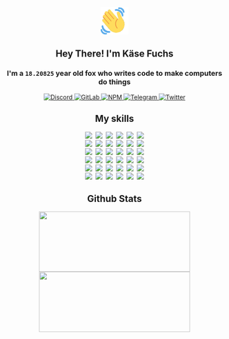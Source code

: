 <div><p align=center><img src=./resources/images/wave.gif width=64px height=64px></p><h2 align=center>Hey There! I'm Käse Fuchs</h2><h3 align=center>I'm a <code>18.20825</code> year old fox who writes code to make computers do things</h3><p align=center><a href=https://discord.com/users/507526681125322772><img alt=Discord src="https://img.shields.io/badge/Discord-5865F2?logo=discord&logoColor=white&style=flat-square#64a8c76bfec7640a8091ed11a2fde7f4"> </a><a href=https://gitlab.com/kasefuchs><img alt=GitLab src="https://img.shields.io/badge/GitLab-330F63?logo=gitlab&logoColor=white&style=flat-square#64a8c76bfec7640a8091ed11a2fde7f4"> </a><a href=https://npmjs.com/~kasefuchs><img alt=NPM src="https://img.shields.io/badge/NPM-CB3837?logo=npm&logoColor=white&style=flat-square#64a8c76bfec7640a8091ed11a2fde7f4"> </a><a href=https://t.me/kasefuchs><img alt=Telegram src="https://img.shields.io/badge/Telegram-2CA5E0?logo=telegram&logoColor=white&style=flat-square#64a8c76bfec7640a8091ed11a2fde7f4"> </a><a href=https://twitter.com/kasefuchs><img alt=Twitter src="https://img.shields.io/badge/Twitter-1DA1F2?logo=twitter&logoColor=white&style=flat-square#64a8c76bfec7640a8091ed11a2fde7f4"></a></p><h2 align=center>My skills</h2><p align=center><a href=https://aws.amazon.com/ ><picture><source srcset="https://skillicons.dev/icons?i=aws&theme=dark#64a8c76bfec7640a8091ed11a2fde7f4" media="(prefers-color-scheme: dark)"><source srcset="https://skillicons.dev/icons?i=aws&theme=light#64a8c76bfec7640a8091ed11a2fde7f4" media="(prefers-color-scheme: light), (prefers-color-scheme: no-preference)"><img src="https://skillicons.dev/icons?i=aws&theme=light#64a8c76bfec7640a8091ed11a2fde7f4"></picture></a>&nbsp;&nbsp;<a href=https://en.wikipedia.org/wiki/Bash_(Unix_shell)><picture><source srcset="https://skillicons.dev/icons?i=bash&theme=dark#64a8c76bfec7640a8091ed11a2fde7f4" media="(prefers-color-scheme: dark)"><source srcset="https://skillicons.dev/icons?i=bash&theme=light#64a8c76bfec7640a8091ed11a2fde7f4" media="(prefers-color-scheme: light), (prefers-color-scheme: no-preference)"><img src="https://skillicons.dev/icons?i=bash&theme=light#64a8c76bfec7640a8091ed11a2fde7f4"></picture></a>&nbsp;&nbsp;<a href=https://discord.com/developers/docs><picture><source srcset="https://skillicons.dev/icons?i=bots&theme=dark#64a8c76bfec7640a8091ed11a2fde7f4" media="(prefers-color-scheme: dark)"><source srcset="https://skillicons.dev/icons?i=bots&theme=light#64a8c76bfec7640a8091ed11a2fde7f4" media="(prefers-color-scheme: light), (prefers-color-scheme: no-preference)"><img src="https://skillicons.dev/icons?i=bots&theme=light#64a8c76bfec7640a8091ed11a2fde7f4"></picture></a>&nbsp;&nbsp;<a href=https://www.cloudflare.com/ ><picture><source srcset="https://skillicons.dev/icons?i=cloudflare&theme=dark#64a8c76bfec7640a8091ed11a2fde7f4" media="(prefers-color-scheme: dark)"><source srcset="https://skillicons.dev/icons?i=cloudflare&theme=light#64a8c76bfec7640a8091ed11a2fde7f4" media="(prefers-color-scheme: light), (prefers-color-scheme: no-preference)"><img src="https://skillicons.dev/icons?i=cloudflare&theme=light#64a8c76bfec7640a8091ed11a2fde7f4"></picture></a>&nbsp;&nbsp;<a href=https://en.wikipedia.org/wiki/CSS><picture><source srcset="https://skillicons.dev/icons?i=css&theme=dark#64a8c76bfec7640a8091ed11a2fde7f4" media="(prefers-color-scheme: dark)"><source srcset="https://skillicons.dev/icons?i=css&theme=light#64a8c76bfec7640a8091ed11a2fde7f4" media="(prefers-color-scheme: light), (prefers-color-scheme: no-preference)"><img src="https://skillicons.dev/icons?i=css&theme=light#64a8c76bfec7640a8091ed11a2fde7f4"></picture></a>&nbsp;&nbsp;<a href=https://www.docker.com/ ><picture><source srcset="https://skillicons.dev/icons?i=docker&theme=dark#64a8c76bfec7640a8091ed11a2fde7f4" media="(prefers-color-scheme: dark)"><source srcset="https://skillicons.dev/icons?i=docker&theme=light#64a8c76bfec7640a8091ed11a2fde7f4" media="(prefers-color-scheme: light), (prefers-color-scheme: no-preference)"><img src="https://skillicons.dev/icons?i=docker&theme=light#64a8c76bfec7640a8091ed11a2fde7f4"></picture></a><br><a href=https://www.electronjs.org/ ><picture><source srcset="https://skillicons.dev/icons?i=electron&theme=dark#64a8c76bfec7640a8091ed11a2fde7f4" media="(prefers-color-scheme: dark)"><source srcset="https://skillicons.dev/icons?i=electron&theme=light#64a8c76bfec7640a8091ed11a2fde7f4" media="(prefers-color-scheme: light), (prefers-color-scheme: no-preference)"><img src="https://skillicons.dev/icons?i=electron&theme=light#64a8c76bfec7640a8091ed11a2fde7f4"></picture></a>&nbsp;&nbsp;<a href=https://expressjs.com/ ><picture><source srcset="https://skillicons.dev/icons?i=express&theme=dark#64a8c76bfec7640a8091ed11a2fde7f4" media="(prefers-color-scheme: dark)"><source srcset="https://skillicons.dev/icons?i=express&theme=light#64a8c76bfec7640a8091ed11a2fde7f4" media="(prefers-color-scheme: light), (prefers-color-scheme: no-preference)"><img src="https://skillicons.dev/icons?i=express&theme=light#64a8c76bfec7640a8091ed11a2fde7f4"></picture></a>&nbsp;&nbsp;<a href=https://www.figma.com/ ><picture><source srcset="https://skillicons.dev/icons?i=figma&theme=dark#64a8c76bfec7640a8091ed11a2fde7f4" media="(prefers-color-scheme: dark)"><source srcset="https://skillicons.dev/icons?i=figma&theme=light#64a8c76bfec7640a8091ed11a2fde7f4" media="(prefers-color-scheme: light), (prefers-color-scheme: no-preference)"><img src="https://skillicons.dev/icons?i=figma&theme=light#64a8c76bfec7640a8091ed11a2fde7f4"></picture></a>&nbsp;&nbsp;<a href=https://firebase.google.com/ ><picture><source srcset="https://skillicons.dev/icons?i=firebase&theme=dark#64a8c76bfec7640a8091ed11a2fde7f4" media="(prefers-color-scheme: dark)"><source srcset="https://skillicons.dev/icons?i=firebase&theme=light#64a8c76bfec7640a8091ed11a2fde7f4" media="(prefers-color-scheme: light), (prefers-color-scheme: no-preference)"><img src="https://skillicons.dev/icons?i=firebase&theme=light#64a8c76bfec7640a8091ed11a2fde7f4"></picture></a>&nbsp;&nbsp;<a href=https://flask.palletsprojects.com/ ><picture><source srcset="https://skillicons.dev/icons?i=flask&theme=dark#64a8c76bfec7640a8091ed11a2fde7f4" media="(prefers-color-scheme: dark)"><source srcset="https://skillicons.dev/icons?i=flask&theme=light#64a8c76bfec7640a8091ed11a2fde7f4" media="(prefers-color-scheme: light), (prefers-color-scheme: no-preference)"><img src="https://skillicons.dev/icons?i=flask&theme=light#64a8c76bfec7640a8091ed11a2fde7f4"></picture></a>&nbsp;&nbsp;<a href=https://cloud.google.com/ ><picture><source srcset="https://skillicons.dev/icons?i=gcp&theme=dark#64a8c76bfec7640a8091ed11a2fde7f4" media="(prefers-color-scheme: dark)"><source srcset="https://skillicons.dev/icons?i=gcp&theme=light#64a8c76bfec7640a8091ed11a2fde7f4" media="(prefers-color-scheme: light), (prefers-color-scheme: no-preference)"><img src="https://skillicons.dev/icons?i=gcp&theme=light#64a8c76bfec7640a8091ed11a2fde7f4"></picture></a><br><a href=https://git-scm.com/ ><picture><source srcset="https://skillicons.dev/icons?i=git&theme=dark#64a8c76bfec7640a8091ed11a2fde7f4" media="(prefers-color-scheme: dark)"><source srcset="https://skillicons.dev/icons?i=git&theme=light#64a8c76bfec7640a8091ed11a2fde7f4" media="(prefers-color-scheme: light), (prefers-color-scheme: no-preference)"><img src="https://skillicons.dev/icons?i=git&theme=light#64a8c76bfec7640a8091ed11a2fde7f4"></picture></a>&nbsp;&nbsp;<a href=https://github.com/ ><picture><source srcset="https://skillicons.dev/icons?i=github&theme=dark#64a8c76bfec7640a8091ed11a2fde7f4" media="(prefers-color-scheme: dark)"><source srcset="https://skillicons.dev/icons?i=github&theme=light#64a8c76bfec7640a8091ed11a2fde7f4" media="(prefers-color-scheme: light), (prefers-color-scheme: no-preference)"><img src="https://skillicons.dev/icons?i=github&theme=light#64a8c76bfec7640a8091ed11a2fde7f4"></picture></a>&nbsp;&nbsp;<a href=https://gitlab.com/ ><picture><source srcset="https://skillicons.dev/icons?i=gitlab&theme=dark#64a8c76bfec7640a8091ed11a2fde7f4" media="(prefers-color-scheme: dark)"><source srcset="https://skillicons.dev/icons?i=gitlab&theme=light#64a8c76bfec7640a8091ed11a2fde7f4" media="(prefers-color-scheme: light), (prefers-color-scheme: no-preference)"><img src="https://skillicons.dev/icons?i=gitlab&theme=light#64a8c76bfec7640a8091ed11a2fde7f4"></picture></a>&nbsp;&nbsp;<a href=https://www.heroku.com/ ><picture><source srcset="https://skillicons.dev/icons?i=heroku&theme=dark#64a8c76bfec7640a8091ed11a2fde7f4" media="(prefers-color-scheme: dark)"><source srcset="https://skillicons.dev/icons?i=heroku&theme=light#64a8c76bfec7640a8091ed11a2fde7f4" media="(prefers-color-scheme: light), (prefers-color-scheme: no-preference)"><img src="https://skillicons.dev/icons?i=heroku&theme=light#64a8c76bfec7640a8091ed11a2fde7f4"></picture></a>&nbsp;&nbsp;<a href=https://en.wikipedia.org/wiki/HTML><picture><source srcset="https://skillicons.dev/icons?i=html&theme=dark#64a8c76bfec7640a8091ed11a2fde7f4" media="(prefers-color-scheme: dark)"><source srcset="https://skillicons.dev/icons?i=html&theme=light#64a8c76bfec7640a8091ed11a2fde7f4" media="(prefers-color-scheme: light), (prefers-color-scheme: no-preference)"><img src="https://skillicons.dev/icons?i=html&theme=light#64a8c76bfec7640a8091ed11a2fde7f4"></picture></a>&nbsp;&nbsp;<a href=https://en.wikipedia.org/wiki/JavaScript><picture><source srcset="https://skillicons.dev/icons?i=js&theme=dark#64a8c76bfec7640a8091ed11a2fde7f4" media="(prefers-color-scheme: dark)"><source srcset="https://skillicons.dev/icons?i=js&theme=light#64a8c76bfec7640a8091ed11a2fde7f4" media="(prefers-color-scheme: light), (prefers-color-scheme: no-preference)"><img src="https://skillicons.dev/icons?i=js&theme=light#64a8c76bfec7640a8091ed11a2fde7f4"></picture></a><br><a href=https://en.wikipedia.org/wiki/Linux><picture><source srcset="https://skillicons.dev/icons?i=linux&theme=dark#64a8c76bfec7640a8091ed11a2fde7f4" media="(prefers-color-scheme: dark)"><source srcset="https://skillicons.dev/icons?i=linux&theme=light#64a8c76bfec7640a8091ed11a2fde7f4" media="(prefers-color-scheme: light), (prefers-color-scheme: no-preference)"><img src="https://skillicons.dev/icons?i=linux&theme=light#64a8c76bfec7640a8091ed11a2fde7f4"></picture></a>&nbsp;&nbsp;<a href=https://mui.com/ ><picture><source srcset="https://skillicons.dev/icons?i=materialui&theme=dark#64a8c76bfec7640a8091ed11a2fde7f4" media="(prefers-color-scheme: dark)"><source srcset="https://skillicons.dev/icons?i=materialui&theme=light#64a8c76bfec7640a8091ed11a2fde7f4" media="(prefers-color-scheme: light), (prefers-color-scheme: no-preference)"><img src="https://skillicons.dev/icons?i=materialui&theme=light#64a8c76bfec7640a8091ed11a2fde7f4"></picture></a>&nbsp;&nbsp;<a href=https://en.wikipedia.org/wiki/Markdown><picture><source srcset="https://skillicons.dev/icons?i=md&theme=dark#64a8c76bfec7640a8091ed11a2fde7f4" media="(prefers-color-scheme: dark)"><source srcset="https://skillicons.dev/icons?i=md&theme=light#64a8c76bfec7640a8091ed11a2fde7f4" media="(prefers-color-scheme: light), (prefers-color-scheme: no-preference)"><img src="https://skillicons.dev/icons?i=md&theme=light#64a8c76bfec7640a8091ed11a2fde7f4"></picture></a>&nbsp;&nbsp;<a href=https://www.mongodb.com/ ><picture><source srcset="https://skillicons.dev/icons?i=mongodb&theme=dark#64a8c76bfec7640a8091ed11a2fde7f4" media="(prefers-color-scheme: dark)"><source srcset="https://skillicons.dev/icons?i=mongodb&theme=light#64a8c76bfec7640a8091ed11a2fde7f4" media="(prefers-color-scheme: light), (prefers-color-scheme: no-preference)"><img src="https://skillicons.dev/icons?i=mongodb&theme=light#64a8c76bfec7640a8091ed11a2fde7f4"></picture></a>&nbsp;&nbsp;<a href=https://www.mysql.com/ ><picture><source srcset="https://skillicons.dev/icons?i=mysql&theme=dark#64a8c76bfec7640a8091ed11a2fde7f4" media="(prefers-color-scheme: dark)"><source srcset="https://skillicons.dev/icons?i=mysql&theme=light#64a8c76bfec7640a8091ed11a2fde7f4" media="(prefers-color-scheme: light), (prefers-color-scheme: no-preference)"><img src="https://skillicons.dev/icons?i=mysql&theme=light#64a8c76bfec7640a8091ed11a2fde7f4"></picture></a>&nbsp;&nbsp;<a href=https://nextjs.org/ ><picture><source srcset="https://skillicons.dev/icons?i=nextjs&theme=dark#64a8c76bfec7640a8091ed11a2fde7f4" media="(prefers-color-scheme: dark)"><source srcset="https://skillicons.dev/icons?i=nextjs&theme=light#64a8c76bfec7640a8091ed11a2fde7f4" media="(prefers-color-scheme: light), (prefers-color-scheme: no-preference)"><img src="https://skillicons.dev/icons?i=nextjs&theme=light#64a8c76bfec7640a8091ed11a2fde7f4"></picture></a><br><a href=https://nodejs.org/en/ ><picture><source srcset="https://skillicons.dev/icons?i=nodejs&theme=dark#64a8c76bfec7640a8091ed11a2fde7f4" media="(prefers-color-scheme: dark)"><source srcset="https://skillicons.dev/icons?i=nodejs&theme=light#64a8c76bfec7640a8091ed11a2fde7f4" media="(prefers-color-scheme: light), (prefers-color-scheme: no-preference)"><img src="https://skillicons.dev/icons?i=nodejs&theme=light#64a8c76bfec7640a8091ed11a2fde7f4"></picture></a>&nbsp;&nbsp;<a href=https://www.postgresql.org/ ><picture><source srcset="https://skillicons.dev/icons?i=postgres&theme=dark#64a8c76bfec7640a8091ed11a2fde7f4" media="(prefers-color-scheme: dark)"><source srcset="https://skillicons.dev/icons?i=postgres&theme=light#64a8c76bfec7640a8091ed11a2fde7f4" media="(prefers-color-scheme: light), (prefers-color-scheme: no-preference)"><img src="https://skillicons.dev/icons?i=postgres&theme=light#64a8c76bfec7640a8091ed11a2fde7f4"></picture></a>&nbsp;&nbsp;<a href=https://learn.microsoft.com/en-us/powershell/ ><picture><source srcset="https://skillicons.dev/icons?i=powershell&theme=dark#64a8c76bfec7640a8091ed11a2fde7f4" media="(prefers-color-scheme: dark)"><source srcset="https://skillicons.dev/icons?i=powershell&theme=light#64a8c76bfec7640a8091ed11a2fde7f4" media="(prefers-color-scheme: light), (prefers-color-scheme: no-preference)"><img src="https://skillicons.dev/icons?i=powershell&theme=light#64a8c76bfec7640a8091ed11a2fde7f4"></picture></a>&nbsp;&nbsp;<a href=https://www.python.org/ ><picture><source srcset="https://skillicons.dev/icons?i=py&theme=dark#64a8c76bfec7640a8091ed11a2fde7f4" media="(prefers-color-scheme: dark)"><source srcset="https://skillicons.dev/icons?i=py&theme=light#64a8c76bfec7640a8091ed11a2fde7f4" media="(prefers-color-scheme: light), (prefers-color-scheme: no-preference)"><img src="https://skillicons.dev/icons?i=py&theme=light#64a8c76bfec7640a8091ed11a2fde7f4"></picture></a>&nbsp;&nbsp;<a href=https://www.raspberrypi.org/ ><picture><source srcset="https://skillicons.dev/icons?i=raspberrypi&theme=dark#64a8c76bfec7640a8091ed11a2fde7f4" media="(prefers-color-scheme: dark)"><source srcset="https://skillicons.dev/icons?i=raspberrypi&theme=light#64a8c76bfec7640a8091ed11a2fde7f4" media="(prefers-color-scheme: light), (prefers-color-scheme: no-preference)"><img src="https://skillicons.dev/icons?i=raspberrypi&theme=light#64a8c76bfec7640a8091ed11a2fde7f4"></picture></a>&nbsp;&nbsp;<a href=https://reactjs.org/ ><picture><source srcset="https://skillicons.dev/icons?i=react&theme=dark#64a8c76bfec7640a8091ed11a2fde7f4" media="(prefers-color-scheme: dark)"><source srcset="https://skillicons.dev/icons?i=react&theme=light#64a8c76bfec7640a8091ed11a2fde7f4" media="(prefers-color-scheme: light), (prefers-color-scheme: no-preference)"><img src="https://skillicons.dev/icons?i=react&theme=light#64a8c76bfec7640a8091ed11a2fde7f4"></picture></a><br><a href=https://redux.js.org/ ><picture><source srcset="https://skillicons.dev/icons?i=redux&theme=dark#64a8c76bfec7640a8091ed11a2fde7f4" media="(prefers-color-scheme: dark)"><source srcset="https://skillicons.dev/icons?i=redux&theme=light#64a8c76bfec7640a8091ed11a2fde7f4" media="(prefers-color-scheme: light), (prefers-color-scheme: no-preference)"><img src="https://skillicons.dev/icons?i=redux&theme=light#64a8c76bfec7640a8091ed11a2fde7f4"></picture></a>&nbsp;&nbsp;<a href=https://en.wikipedia.org/wiki/Regular_expression><picture><source srcset="https://skillicons.dev/icons?i=regex&theme=dark#64a8c76bfec7640a8091ed11a2fde7f4" media="(prefers-color-scheme: dark)"><source srcset="https://skillicons.dev/icons?i=regex&theme=light#64a8c76bfec7640a8091ed11a2fde7f4" media="(prefers-color-scheme: light), (prefers-color-scheme: no-preference)"><img src="https://skillicons.dev/icons?i=regex&theme=light#64a8c76bfec7640a8091ed11a2fde7f4"></picture></a>&nbsp;&nbsp;<a href=https://en.wikipedia.org/wiki/Sass_(stylesheet_language)><picture><source srcset="https://skillicons.dev/icons?i=sass&theme=dark#64a8c76bfec7640a8091ed11a2fde7f4" media="(prefers-color-scheme: dark)"><source srcset="https://skillicons.dev/icons?i=sass&theme=light#64a8c76bfec7640a8091ed11a2fde7f4" media="(prefers-color-scheme: light), (prefers-color-scheme: no-preference)"><img src="https://skillicons.dev/icons?i=sass&theme=light#64a8c76bfec7640a8091ed11a2fde7f4"></picture></a>&nbsp;&nbsp;<a href=https://www.typescriptlang.org/ ><picture><source srcset="https://skillicons.dev/icons?i=ts&theme=dark#64a8c76bfec7640a8091ed11a2fde7f4" media="(prefers-color-scheme: dark)"><source srcset="https://skillicons.dev/icons?i=ts&theme=light#64a8c76bfec7640a8091ed11a2fde7f4" media="(prefers-color-scheme: light), (prefers-color-scheme: no-preference)"><img src="https://skillicons.dev/icons?i=ts&theme=light#64a8c76bfec7640a8091ed11a2fde7f4"></picture></a>&nbsp;&nbsp;<a href=https://unity.com/ ><picture><source srcset="https://skillicons.dev/icons?i=unity&theme=dark#64a8c76bfec7640a8091ed11a2fde7f4" media="(prefers-color-scheme: dark)"><source srcset="https://skillicons.dev/icons?i=unity&theme=light#64a8c76bfec7640a8091ed11a2fde7f4" media="(prefers-color-scheme: light), (prefers-color-scheme: no-preference)"><img src="https://skillicons.dev/icons?i=unity&theme=light#64a8c76bfec7640a8091ed11a2fde7f4"></picture></a>&nbsp;&nbsp;<a href=https://workers.cloudflare.com/ ><picture><source srcset="https://skillicons.dev/icons?i=workers&theme=dark#64a8c76bfec7640a8091ed11a2fde7f4" media="(prefers-color-scheme: dark)"><source srcset="https://skillicons.dev/icons?i=workers&theme=light#64a8c76bfec7640a8091ed11a2fde7f4" media="(prefers-color-scheme: light), (prefers-color-scheme: no-preference)"><img src="https://skillicons.dev/icons?i=workers&theme=light#64a8c76bfec7640a8091ed11a2fde7f4"></picture></a><br></p><h2 align=center>Github Stats</h2><p align=center><picture><source srcset="https://github-readme-stats-kasefuchs.vercel.app/api/?count_private=true&hide_border=true&hide_rank=true&line_height=20&hide_title=true&username=Kasefuchs&theme=dark#64a8c76bfec7640a8091ed11a2fde7f4" media="(prefers-color-scheme: dark)"><source srcset="https://github-readme-stats-kasefuchs.vercel.app/api/?count_private=true&hide_border=true&hide_rank=true&line_height=20&hide_title=true&username=Kasefuchs&theme=light#64a8c76bfec7640a8091ed11a2fde7f4" media="(prefers-color-scheme: light), (prefers-color-scheme: no-preference)"><img align=middle width=350 height=140 src="https://github-readme-stats-kasefuchs.vercel.app/api/?count_private=true&hide_border=true&hide_rank=true&line_height=20&hide_title=true&username=Kasefuchs&theme=light#64a8c76bfec7640a8091ed11a2fde7f4"></picture><picture><source srcset="https://github-readme-stats-kasefuchs.vercel.app/api/top-langs/?count_private=true&hide_border=true&layout=compact&username=Kasefuchs&theme=dark#64a8c76bfec7640a8091ed11a2fde7f4" media="(prefers-color-scheme: dark)"><source srcset="https://github-readme-stats-kasefuchs.vercel.app/api/top-langs/?count_private=true&hide_border=true&layout=compact&username=Kasefuchs&theme=light#64a8c76bfec7640a8091ed11a2fde7f4" media="(prefers-color-scheme: light), (prefers-color-scheme: no-preference)"><img align=middle width=350 height=140 src="https://github-readme-stats-kasefuchs.vercel.app/api/top-langs/?count_private=true&hide_border=true&layout=compact&username=Kasefuchs&theme=light#64a8c76bfec7640a8091ed11a2fde7f4"></picture></p><img src="https://hit.yhype.me/github/profile?user_id=64592097#64a8c76bfec7640a8091ed11a2fde7f4" alt=""></div>